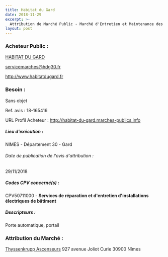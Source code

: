 ```yaml
---
title: Habitat du Gard
date: 2018-11-29
excerpt: >-
  Attribution de Marché Public - Marché d'Entretien et Maintenance des Portails, Portes, Portillons et Grilles Automatiques et Travaux Ponctuels de Réparation Ensemble du Patrimoine d'Habitat du Gard
layout: post
---
```


### Acheteur Public : 
<a href="/acheteur-138/siren-273000018"> HABITAT DU GARD</a><br/>



servicemarches@hdg30.fr


http://www.habitatdugard.fr
### Besoin :

Sans objet

Ref. avis : 18-165416

URL Profil Acheteur : http://habitat-du-gard.marches-publics.info

##### Lieu d'exécution :

NIMES - Département 30 - Gard

###### Date de publication de l'avis d'attribution : 
29/11/2018

##### Codes CPV concerné(s) :
CPV50711000 - **Services de réparation et d'entretien d'installations électriques de bâtiment** <br/>

##### Descripteurs :
Porte automatique, portail <br/>

### Attribution du Marché :
<a href="/entreprise-573/siren-722024742"> Thyssenkrupp Ascenseurs</a>    927 avenue Joliot Curie 30900 Nîmes <br/>
